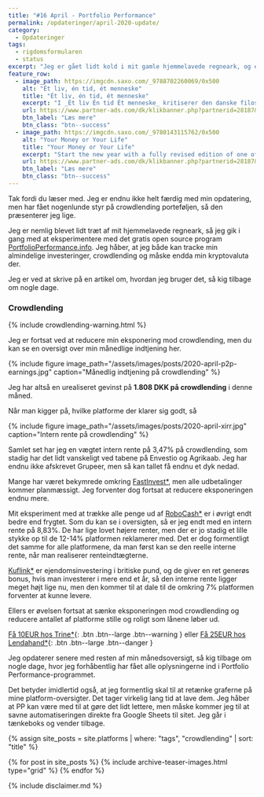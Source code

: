 ```yaml
---
title: "#16 April - Portfolio Performance"
permalink: /opdateringer/april-2020-update/
category:
  - Opdateringer
tags:
  - rigdomsformularen
  - status
excerpt: "Jeg er gået lidt kold i mit gamle hjemmelavede regneark, og er ved at lægge tallene ind i Portfolio Performance."
feature_row:
  - image_path: https://imgcdn.saxo.com/_9788702260069/0x500
    alt: "Ét liv, én tid, ét menneske"
    title: "Ét liv, én tid, ét menneske"
    excerpt: "I _Ét liv Én tid Ét menneske_ kritiserer den danske filosof og erhvervsleder Morten Albæk idéen om, at man ved at sætte klarere grænser mellem arbejdstid og fritid, kan løse dette seriøse problem. Ifølge Morten Albæk findes svaret snarere ved at skabe sig et meningsfuldt liv."
    url: https://www.partner-ads.com/dk/klikbanner.php?partnerid=28187&bannerid=43264&htmlurl=https://www.saxo.com/dk/et-liv-en-tid-et-menneske_morten-albaek_haeftet_9788702260069
    btn_label: "Læs mere"
    btn_class: "btn--success"
  - image_path: https://imgcdn.saxo.com/_9780143115762/0x500
    alt: "Your Money or Your Life"
    title: "Your Money or Your Life"
    excerpt: "Start the new year with a fully revised edition of one of the most influential books ever written on personal finance with more than a million copies sold"
    url: https://www.partner-ads.com/dk/klikbanner.php?partnerid=28187&bannerid=43264&htmlurl=https://www.saxo.com/dk/your-money-or-your-life_vicki-robin_paperback_9780143115762
    btn_label: "Læs mere"
    btn_class: "btn--success"
---
```


Tak fordi du læser med. Jeg er endnu ikke helt færdig med min opdatering, men har fået nogenlunde styr på crowdlending porteføljen, så den præsenterer jeg lige.

Jeg er nemlig blevet lidt træt af mit hjemmelavede regneark, så jeg gik i gang med at eksperimentere med det gratis open source program [PortfolioPerformance.info](http://www.portfolio-performance.info). Jeg håber, at jeg både kan tracke min almindelige investeringer, crowdlending og måske endda min kryptovaluta der.

Jeg er ved at skrive på en artikel om, hvordan jeg bruger det, så kig tilbage om nogle dage.

### Crowdlending

{% include crowdlending-warning.html %}

Jeg er fortsat ved at reducere min eksponering mod crowdlending, men du kan se en oversigt over min månedlige indtjening her.

{% include figure image_path="/assets/images/posts/2020-april-p2p-earnings.jpg" caption="Månedlig indtjening på crowdlending" %}

Jeg har altså en urealiseret gevinst på **1.808 DKK på crowdlending** i denne måned.

Når man kigger på, hvilke platforme der klarer sig godt, så 

{% include figure image_path="/assets/images/posts/2020-april-xirr.jpg" caption="Intern rente på crowdlending" %}

Samlet set har jeg en vægtet intern rente på 3,47% på crowdlending, som stadig har det lidt vanskeligt ved tabene på Envestio og Agrikaab. Jeg har endnu ikke afskrevet Grupeer, men så kan tallet få endnu et dyk nedad.

Mange har været bekymrede omkring [FastInvest\*](/go/fastinvest/), men alle udbetalinger kommer planmæssigt. Jeg forventer dog fortsat at reducere eksponeringen endnu mere.

Mit eksperiment med at trække alle penge ud af [RoboCash\*](/go/robocash/) er i øvrigt endt bedre end frygtet. Som du kan se i oversigten, så er jeg endt med en intern rente på 8,83%. De har lige lovet højere renter, men der er jo stadig et lille stykke op til de 12-14% platformen reklamerer med. Det er dog formentligt det samme for alle platformene, da man først kan se den reelle interne rente, når man realiserer renteindtægterne.

[Kuflink\*](/go/kuflink/) er ejendomsinvestering i britiske pund, og de giver en ret generøs bonus, hvis man investerer i mere end et år, så den interne rente ligger meget højt lige nu, men den kommer til at dale til de omkring 7% platformen forventer at kunne levere.

Ellers er øvelsen fortsat at sænke eksponeringen mod crowdlending og reducere antallet af platforme stille og roligt som lånene løber ud.

[Få 10EUR hos Trine\*](/go/trine/){: .btn .btn--large .btn--warning } eller [Få 25EUR hos Lendahand\*](/go/lendahand/){: .btn .btn--large .btn--danger }

Jeg opdaterer senere med resten af min månedsoversigt, så kig tilbage om nogle dage, hvor jeg forhåbentlig har fået alle oplysningerne ind i Portfolio Performance-programmet.

Det betyder imidlertid også, at jeg formentlig skal til at retænke graferne på mine platform-oversigter. Det tager virkelig lang tid at lave dem. Jeg håber at PP kan være med til at gøre det lidt lettere, men måske kommer jeg til at savne automatiseringen direkte fra Google Sheets til sitet. Jeg går i tænkeboks og vender tilbage.

<div class="grid__wrapper">

{% assign site_posts = site.platforms | where: "tags", "crowdlending" | sort: "title" %}

{% for post in site_posts %}
  {% include archive-teaser-images.html type="grid" %}
{% endfor %}

</div>

{% include disclaimer.md %}
